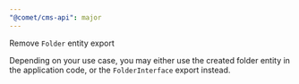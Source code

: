 ```yaml
---
"@comet/cms-api": major
---
```


Remove `Folder` entity export

Depending on your use case, you may either use the created folder entity in the application code, or the `FolderInterface` export instead.
